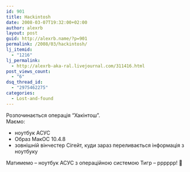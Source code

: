 ```yaml
---
id: 901
title: Hackintosh
date: 2008-03-07T19:32:00+02:00
author: alexrb
layout: post
guid: http://alexrb.name/?p=901
permalink: /2008/03/hackintosh/
lj_itemid:
  - "1216"
lj_permalink:
  - http://alexrb-aka-ral.livejournal.com/311416.html
post_views_count:
  - "6"
dsq_thread_id:
  - "2975462275"
categories:
  - Lost-and-found
---
```

Розпочинається операція &#8220;Хакінтош&#8221;.  
Маємо:

  * ноутбук АСУС
  * Образ МакОС 10.4.8
  * зовнішній вінчестер Сігейт, куди зараз переливається інформація з ноутбуку

Матимемо &#8211; ноутбук АСУС з операційною системою Тигр &#8211; рррррр! 🙂